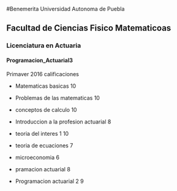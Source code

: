 #Benemerita Universidad Autonoma de Puebla
## Facultad de Ciencias Fisico Matematicoas
### Licenciatura en  Actuaria
#### Programacion_Actuarial3

Primaver 2016
calificaciones

* Matematicas basicas 10

* Problemas de las matematicas 10

* conceptos de calculo 10
* Introduccion a la profesion actuarial 8
* teoria del interes 1 10
* teoria de ecuaciones 7
*  microeconomia 6
* pramacion actuarial 8
*  Programacion actuarial 2 9
